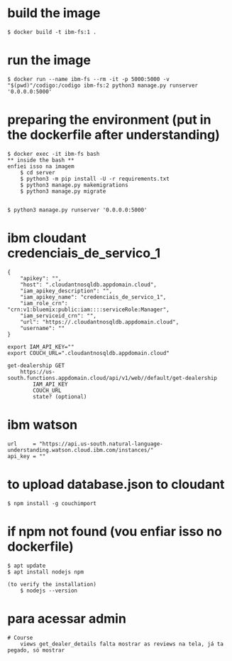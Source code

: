 # build the image
    $ docker build -t ibm-fs:1 .

# run the image
    $ docker run --name ibm-fs --rm -it -p 5000:5000 -v "$(pwd)"/codigo:/codigo ibm-fs:2 python3 manage.py runserver '0.0.0.0:5000'

# preparing the environment (put in the dockerfile after understanding)
    $ docker exec -it ibm-fs bash
    ** inside the bash **
    enfiei isso na imagem
        $ cd server
        $ python3 -m pip install -U -r requirements.txt
        $ python3 manage.py makemigrations
        $ python3 manage.py migrate
    
    
    $ python3 manage.py runserver '0.0.0.0:5000'

# ibm cloudant credenciais_de_servico_1
    {
        "apikey": "",
        "host": ".cloudantnosqldb.appdomain.cloud",
        "iam_apikey_description": "",
        "iam_apikey_name": "credenciais_de_servico_1",
        "iam_role_crn": "crn:v1:bluemix:public:iam::::serviceRole:Manager",
        "iam_serviceid_crn": "",
        "url": "https://.cloudantnosqldb.appdomain.cloud",
        "username": ""
    }

    export IAM_API_KEY=""
    export COUCH_URL=".cloudantnosqldb.appdomain.cloud"

    get-dealership GET
        https://us-south.functions.appdomain.cloud/api/v1/web//default/get-dealership
            IAM_API_KEY
            COUCH_URL
            state? (optional)

# ibm watson
    url     = "https://api.us-south.natural-language-understanding.watson.cloud.ibm.com/instances/"
    api_key = ""

# to upload database.json to cloudant
    $ npm install -g couchimport

# if npm not found (vou enfiar isso no dockerfile)
    $ apt update
    $ apt install nodejs npm

    (to verify the installation)
        $ nodejs --version

# para acessar admin


    # Course
        views get_dealer_details falta mostrar as reviews na tela, já ta pegado, só mostrar

